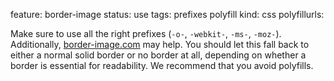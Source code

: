 feature: border-image
status: use
tags: prefixes polyfill
kind: css
polyfillurls:

Make sure to use all the right prefixes (`-o-`, `-webkit-`, `-ms-`, `-moz-`). Additionally, [border-image.com](http://border-image.com/) may help. You should let this fall back to either a normal solid border or no border at all, depending on whether a border is essential for readability. We recommend that you avoid polyfills.
